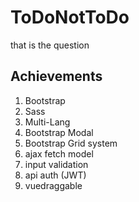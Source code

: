 # ToDoNotToDo
that is the question

## Achievements
1. Bootstrap
2. Sass
3. Multi-Lang
4. Bootstrap Modal
5. Bootstrap Grid system
6. ajax fetch model
7. input validation
8. api auth (JWT)
9. vuedraggable